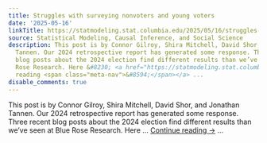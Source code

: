 ```yaml
---
title: Struggles with surveying nonvoters and young voters
date: '2025-05-16'
linkTitle: https://statmodeling.stat.columbia.edu/2025/05/16/struggles-with-surveying-nonvoters-and-young-voters/
source: Statistical Modeling, Causal Inference, and Social Science
description: This post is by Connor Gilroy, Shira Mitchell, David Shor, and Jonathan
  Tannen. Our 2024 retrospective report has generated some response. Three recent
  blog posts about the 2024 election find different results than we’ve seen at Blue
  Rose Research. Here &#8230; <a href="https://statmodeling.stat.columbia.edu/2025/05/16/struggles-with-surveying-nonvoters-and-young-voters/">Continue
  reading <span class="meta-nav">&#8594;</span></a> ...
disable_comments: true
---
```

This post is by Connor Gilroy, Shira Mitchell, David Shor, and Jonathan Tannen. Our 2024 retrospective report has generated some response. Three recent blog posts about the 2024 election find different results than we’ve seen at Blue Rose Research. Here &#8230; <a href="https://statmodeling.stat.columbia.edu/2025/05/16/struggles-with-surveying-nonvoters-and-young-voters/">Continue reading <span class="meta-nav">&#8594;</span></a> ...